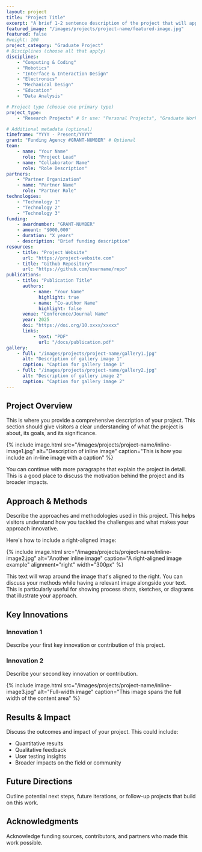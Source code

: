 ```yaml
---
layout: project
title: "Project Title"
excerpt: "A brief 1-2 sentence description of the project that will appear in the projects listing."
featured_image: "/images/projects/project-name/featured-image.jpg"
featured: false
#weight: 100
project_category: "Graduate Project"
# Disciplines (choose all that apply)
disciplines:
    - "Computing & Coding"
    - "Robotics"
    - "Interface & Interaction Design"
    - "Electronics"
    - "Mechanical Design"
    - "Education"
    - "Data Analysis"

# Project type (choose one primary type)
project_type:
    - "Research Projects" # Or use: "Personal Projects", "Graduate Work", "Undergraduate Work"

# Additional metadata (optional)
timeframe: "YYYY - Present/YYYY"
grant: "Funding Agency #GRANT-NUMBER" # Optional
team:
    - name: "Your Name"
      role: "Project Lead"
    - name: "Collaborator Name"
      role: "Role Description"
partners:
    - "Partner Organization"
    - name: "Partner Name"
      role: "Partner Role"
technologies:
    - "Technology 1"
    - "Technology 2"
    - "Technology 3"
funding:
    - awardnumber: "GRANT-NUMBER"
    - amount: "$000,000"
    - duration: "X years"
    - description: "Brief funding description"
resources:
    - title: "Project Website"
      url: "https://project-website.com"
    - title: "Github Repository"
      url: "https://github.com/username/repo"
publications:
    - title: "Publication Title"
      authors:
          - name: "Your Name"
            highlight: true
          - name: "Co-author Name"
            highlight: false
      venue: "Conference/Journal Name"
      year: 2025
      doi: "https://doi.org/10.xxxx/xxxxx"
      links:
          - text: "PDF"
            url: "/docs/publication.pdf"
gallery:
    - full: "/images/projects/project-name/gallery1.jpg"
      alt: "Description of gallery image 1"
      caption: "Caption for gallery image 1"
    - full: "/images/projects/project-name/gallery2.jpg"
      alt: "Description of gallery image 2"
      caption: "Caption for gallery image 2"
---
```


## Project Overview

This is where you provide a comprehensive description of your project. This section should give visitors a clear understanding of what the project is about, its goals, and its significance.

{% include image.html src="/images/projects/project-name/inline-image1.jpg" alt="Description of inline image" caption="This is how you include an in-line image with a caption" %}

You can continue with more paragraphs that explain the project in detail. This is a good place to discuss the motivation behind the project and its broader impacts.

## Approach & Methods

Describe the approaches and methodologies used in this project. This helps visitors understand how you tackled the challenges and what makes your approach innovative.

Here's how to include a right-aligned image:

{% include image.html src="/images/projects/project-name/inline-image2.jpg" alt="Another inline image" caption="A right-aligned image example" alignment="right" width="300px" %}

This text will wrap around the image that's aligned to the right. You can discuss your methods while having a relevant image alongside your text. This is particularly useful for showing process shots, sketches, or diagrams that illustrate your approach.

## Key Innovations

### Innovation 1

Describe your first key innovation or contribution of this project.

### Innovation 2

Describe your second key innovation or contribution.

{% include image.html src="/images/projects/project-name/inline-image3.jpg" alt="Full-width image" caption="This image spans the full width of the content area" %}

## Results & Impact

Discuss the outcomes and impact of your project. This could include:

-   Quantitative results
-   Qualitative feedback
-   User testing insights
-   Broader impacts on the field or community

## Future Directions

Outline potential next steps, future iterations, or follow-up projects that build on this work.

## Acknowledgments

Acknowledge funding sources, contributors, and partners who made this work possible.
